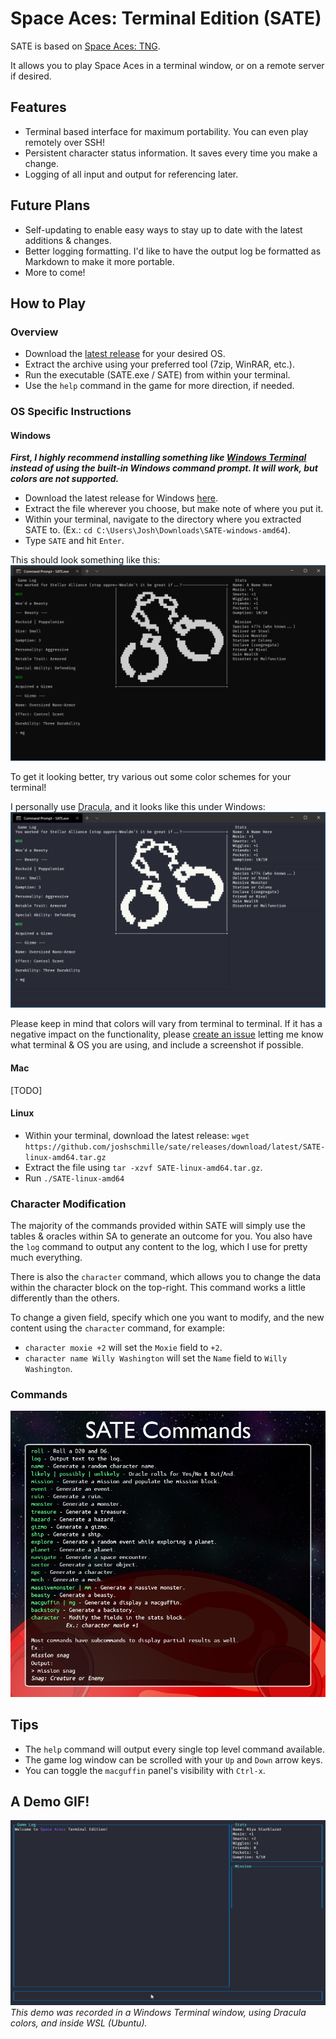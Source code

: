 # Space Aces: Terminal Edition (SATE)
SATE is based on [Space Aces: TNG](https://www.drivethrurpg.com/product/346728/Space-Aces-TNG-The-New-Guidebook).

It allows you to play Space Aces in a terminal window, or on a remote server if desired.

## Features
- Terminal based interface for maximum portability. You can even play remotely over SSH!
- Persistent character status information. It saves every time you make a change.
- Logging of all input and output for referencing later.

## Future Plans
- Self-updating to enable easy ways to stay up to date with the latest additions & changes.
- Better logging formatting. I'd like to have the output log be formatted as Markdown to make it more portable.
- More to come!

## How to Play
### Overview
- Download the [latest release](https://github.com/joshschmille/sate/releases/tag/latest) for your desired OS.
- Extract the archive using your preferred tool (7zip, WinRAR, etc.).
- Run the executable (SATE.exe / SATE) from within your terminal.
- Use the `help` command in the game for more direction, if needed.

### OS Specific Instructions
#### Windows
***First, I highly recommend installing something like [Windows Terminal](https://www.microsoft.com/en-us/p/windows-terminal/9n0dx20hk701) instead of using the built-in Windows command prompt. It will work, but colors are not supported.***
- Download the latest release for Windows [here](https://github.com/joshschmille/sate/releases/tag/latest).
- Extract the file wherever you choose, but make note of where you put it.
- Within your terminal, navigate to the directory where you extracted SATE to. (Ex.: `cd C:\Users\Josh\Downloads\SATE-windows-amd64`).
- Type `SATE` and hit `Enter`.

This should look something like this:
![Windows](demo/windows.png)

To get it looking better, try various out some color schemes for your terminal!

I personally use [Dracula](https://draculatheme.com/windows-terminal), and it looks like this under Windows:
![Windows2](demo/windows2.png)

Please keep in mind that colors will vary from terminal to terminal. If it has a negative impact on the functionality, please [create an issue](https://github.com/joshschmille/sate/issues) letting me know what terminal & OS you are using, and include a screenshot if possible.

#### Mac
[TODO]

#### Linux
- Within your terminal, download the latest release: `wget https://github.com/joshschmille/sate/releases/download/latest/SATE-linux-amd64.tar.gz`
- Extract the file using `tar -xzvf SATE-linux-amd64.tar.gz`.
- Run `./SATE-linux-amd64`

### Character Modification
The majority of the commands provided within SATE will simply use the tables & oracles within SA to generate an outcome for you. You also have the `log` command to output any content to the log, which I use for pretty much everything.

There is also the `character` command, which allows you to change the data within the character block on the top-right. This command works a little differently than the others.

To change a given field, specify which one you want to modify, and the new content using the `character` command, for example:

- `character moxie +2` will set the `Moxie` field to `+2`.
- `character name Willy Washington` will set the `Name` field to `Willy Washington`.

### Commands
![Commands](demo/cmds.png)

## Tips
- The `help` command will output every single top level command available.
- The game log window can be scrolled with your `Up` and `Down` arrow keys.
- You can toggle the `macguffin` panel's visibility with `Ctrl-x`.

## A Demo GIF!
![SATE Demo](demo/demo.gif)
*This demo was recorded in a Windows Terminal window, using Dracula colors, and inside WSL (Ubuntu).*
